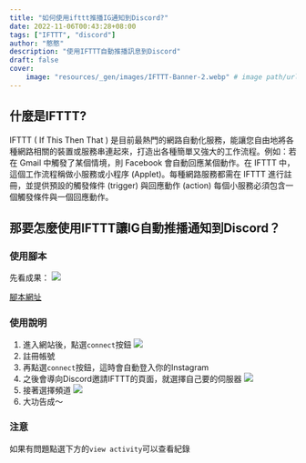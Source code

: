 ```yaml
---
title: "如何使用ifttt推播IG通知到Discord?"
date: 2022-11-06T00:43:28+08:00
tags: ["IFTTT", "discord"]
author: "憨憨"
description: "使用IFTTT自動推播訊息到Discord"
draft: false
cover:
    image: "resources/_gen/images/IFTTT-Banner-2.webp" # image path/url
---
```

## 什麼是IFTTT?
IFTTT ( If This Then That ) 是目前最熱門的網路自動化服務，能讓您自由地將各種網路相關的裝置或服務串連起來，打造出各種簡單又強大的工作流程。例如：若在 Gmail 中觸發了某個情境，則 Facebook 會自動回應某個動作。在 IFTTT 中，這個工作流程稱做小服務或小程序 (Applet)。每種網路服務都需在 IFTTT 進行註冊，並提供預設的觸發條件 (trigger) 與回應動作 (action) 每個小服務必須包含一個觸發條件與一個回應動作。

## 那要怎麼使用IFTTT讓IG自動推播通知到Discord？
### 使用腳本
先看成果：
![](https://cdn.discordapp.com/attachments/686922577259528204/1038510676865458206/2022-11-06_1.46.51.png)

[腳本網址](https://ifttt.com/applets/sHVbG2YS)

### 使用說明

1. 進入網站後，點選`connect`按鈕
![](https://cdn.discordapp.com/attachments/686922577259528204/1038513757174894713/2022-11-06_2.01.35.png)
2. 註冊帳號
3. 再點選`connect`按鈕，這時會自動登入你的Instagram
4. 之後會導向Discord邀請IFTTT的頁面，就選擇自己要的伺服器
![](https://cdn.discordapp.com/attachments/686922577259528204/1038518928470708294/2022-11-06_2.23.17.png)
5. 接著選擇頻道
![](https://cdn.discordapp.com/attachments/686922577259528204/1038519560317444186/2022-11-06_2.25.03.png)
6. 大功告成～

### 注意
如果有問題點選下方的`view activity`可以查看紀錄
